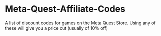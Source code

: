 # Meta-Quest-Affiliate-Codes
A list of discount codes for games on the Meta Quest Store. Using any of these will give you a price cut (usually of 10% off)
